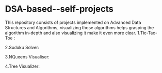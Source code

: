 # DSA-based--self-projects
This repository consists of projects implemented on Advanced Data Structures and Algorithms, visualizing those algorithms helps grasping the algorithm in-depth and also visualizing it make it even more clear.
1.Tic-Tac-Toe :


2.Sudoku Solver:



3.NQueens Visualiser:



4.Tree Visualizer:
